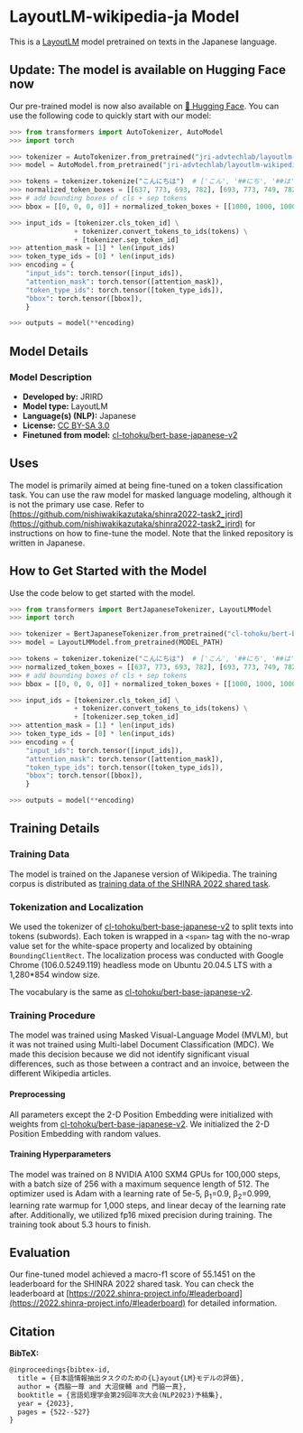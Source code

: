 # LayoutLM-wikipedia-ja Model

This is a [LayoutLM](https://doi.org/10.1145/3394486.3403172) model pretrained on texts in the Japanese language.

## Update: The model is available on Hugging Face now

Our pre-trained model is now also available on [🤗 Hugging Face](https://huggingface.co/jri-advtechlab/layoutlm-wikipedia-ja). You can use the following code to quickly start with our model:

```python
>>> from transformers import AutoTokenizer, AutoModel
>>> import torch

>>> tokenizer = AutoTokenizer.from_pretrained("jri-advtechlab/layoutlm-wikipedia-ja")
>>> model = AutoModel.from_pretrained("jri-advtechlab/layoutlm-wikipedia-ja")

>>> tokens = tokenizer.tokenize("こんにちは")  # ['こん', '##にち', '##は']
>>> normalized_token_boxes = [[637, 773, 693, 782], [693, 773, 749, 782], [749, 773, 775, 782]]
>>> # add bounding boxes of cls + sep tokens
>>> bbox = [[0, 0, 0, 0]] + normalized_token_boxes + [[1000, 1000, 1000, 1000]]

>>> input_ids = [tokenizer.cls_token_id] \
                + tokenizer.convert_tokens_to_ids(tokens) \
                + [tokenizer.sep_token_id]
>>> attention_mask = [1] * len(input_ids)
>>> token_type_ids = [0] * len(input_ids)
>>> encoding = {
    "input_ids": torch.tensor([input_ids]),
    "attention_mask": torch.tensor([attention_mask]),
    "token_type_ids": torch.tensor([token_type_ids]),
    "bbox": torch.tensor([bbox]),
    }

>>> outputs = model(**encoding)
```

## Model Details

### Model Description

- **Developed by:** JRIRD
- **Model type:** LayoutLM
- **Language(s) (NLP):** Japanese
- **License:** [CC BY-SA 3.0](https://creativecommons.org/licenses/by-sa/3.0/)
- **Finetuned from model:** [cl-tohoku/bert-base-japanese-v2](https://huggingface.co/cl-tohoku/bert-base-japanese-v2)

## Uses

The model is primarily aimed at being fine-tuned on a token classification task. You can use the raw model for masked language modeling, although it is not the primary use case. Refer to [https://github.com/nishiwakikazutaka/shinra2022-task2_jrird](https://github.com/nishiwakikazutaka/shinra2022-task2_jrird) for instructions on how to fine-tune the model. Note that the linked repository is written in Japanese.

## How to Get Started with the Model

Use the code below to get started with the model.

```python
>>> from transformers import BertJapaneseTokenizer, LayoutLMModel
>>> import torch

>>> tokenizer = BertJapaneseTokenizer.from_pretrained("cl-tohoku/bert-base-japanese-v2")
>>> model = LayoutLMModel.from_pretrained(MODEL_PATH)

>>> tokens = tokenizer.tokenize("こんにちは")  # ['こん', '##にち', '##は']
>>> normalized_token_boxes = [[637, 773, 693, 782], [693, 773, 749, 782], [749, 773, 775, 782]]
>>> # add bounding boxes of cls + sep tokens
>>> bbox = [[0, 0, 0, 0]] + normalized_token_boxes + [[1000, 1000, 1000, 1000]]

>>> input_ids = [tokenizer.cls_token_id] \
                + tokenizer.convert_tokens_to_ids(tokens) \
                + [tokenizer.sep_token_id]
>>> attention_mask = [1] * len(input_ids)
>>> token_type_ids = [0] * len(input_ids)
>>> encoding = {
    "input_ids": torch.tensor([input_ids]),
    "attention_mask": torch.tensor([attention_mask]),
    "token_type_ids": torch.tensor([token_type_ids]),
    "bbox": torch.tensor([bbox]),
    }

>>> outputs = model(**encoding)
```

## Training Details

### Training Data

The model is trained on the Japanese version of Wikipedia. The training corpus is distributed as [training data of the SHINRA 2022 shared task](https://2022.shinra-project.info/data-download#subtask-common).

### Tokenization and Localization

We used the tokenizer of [cl-tohoku/bert-base-japanese-v2](https://huggingface.co/cl-tohoku/bert-base-japanese-v2) to split texts into tokens (subwords). Each token is wrapped in a `<span>` tag with the no-wrap value set for the white-space property and localized by obtaining `BoundingClientRect`. The localization process was conducted with Google Chrome (106.0.5249.119) headless mode on Ubuntu 20.04.5 LTS with a 1,280*854 window size.

The vocabulary is the same as [cl-tohoku/bert-base-japanese-v2](https://huggingface.co/cl-tohoku/bert-base-japanese-v2).

### Training Procedure

The model was trained using Masked Visual-Language Model (MVLM), but it was not trained using Multi-label Document Classification (MDC). We made this decision because we did not identify significant visual differences, such as those between a contract and an invoice, between the different Wikipedia articles.

#### Preprocessing

All parameters except the 2-D Position Embedding were initialized with weights from [cl-tohoku/bert-base-japanese-v2](https://huggingface.co/cl-tohoku/bert-base-japanese-v2). We initialized the 2-D Position Embedding with random values.

#### Training Hyperparameters

The model was trained on 8 NVIDIA A100 SXM4 GPUs for 100,000 steps, with a batch size of 256 with a maximum sequence length of 512. The optimizer used is Adam with a learning rate of 5e-5, &beta;<sub>1</sub>=0.9, &beta;<sub>2</sub>=0.999, learning rate warmup for 1,000 steps, and linear decay of the learning rate after. Additionally, we utilized fp16 mixed precision during training. The training took about 5.3 hours to finish.

## Evaluation

Our fine-tuned model achieved a macro-f1 score of 55.1451 on the leaderboard for the SHINRA 2022 shared task. You can check the leaderboard at [https://2022.shinra-project.info/#leaderboard](https://2022.shinra-project.info/#leaderboard) for detailed information.

## Citation

**BibTeX:**

```tex
@inproceedings{bibtex-id,
  title = {日本語情報抽出タスクのための{L}ayout{LM}モデルの評価},
  author = {西脇一尊 and 大沼俊輔 and 門脇一真},
  booktitle = {言語処理学会第29回年次大会(NLP2023)予稿集},
  year = {2023},
  pages = {522--527}
}
```
